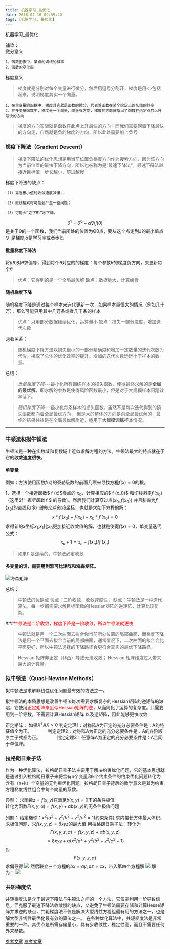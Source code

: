 ```yaml
---
title: 机器学习_最优化
date: 2018-07-16 09:39:40
tags: [机器学习, 最优化]
---
```


机器学习_最优化

<!--more-->

铺垫：<br>
微分意义<br>
```
1、函数图像中，某点的切线的斜率
2、函数的变化率
```
梯度意义<br>
>梯度就是分别对每个变量进行微分，然后用逗号分割开，梯度是用<>包括起来，说明梯度其实一个向量。
```
1、在单变量的函数中，梯度其实就是函数的微分，代表着函数在某个给定点的切线的斜率
2、在多变量函数中，梯度是一个向量，向量有方向，梯度的方向就指出了函数在给定点的上升最快的方向
```
>梯度的方向实际就是函数在此点上升最快的方向！而我们需要朝着下降最快的方向走，自然就是负的梯度的方向，所以此处需要加上负号

### 梯度下降法（Gradient Descent）

>梯度下降法的优化思想是用当前位置负梯度方向作为搜索方向，因为该方向为当前位置的最快下降方向，所以也被称为是”最速下降法“。最速下降法越接近目标值，步长越小，前进越慢

梯度下降法的缺点：
```
（1）靠近极小值时收敛速度减慢，；

（2）直线搜索时可能会产生一些问题；

（3）可能会“之字形”地下降。
```
$$\theta^1=\theta^0 - \alpha\nabla(j(\theta)$$
是关于Θ的一个函数，我们当前所处的位置为Θ0点，要从这个点走到J的最小值点
$\nabla$ 是梯度,$\alpha$是学习率或者步长

#### 批量梯度下降法
将$j(\theta)$对$\theta$求偏导，得到每个$\theta$对应的的梯度：每个参数$\theta$的梯度负方向，来更新每个$\theta$
>优点：它得到的是一个全局最优解
缺点：数据量大，计算缓慢
#### 随机梯度下降
随机梯度下降是通过每个样本来迭代更新一次，如果样本量很大的情况（例如几十万），那么可能只用其中几万条或者几千条的样本
>优点：只用部分数据继续优化，运算量小
缺点：损失一部分进度，增加迭代次数

两者关系：
>随机梯度下降方法以损失很小的一部分精确度和增加一定数量的迭代次数为代价，换取了总体的优化效率的提升。增加的迭代次数远远小于样本的数量。

总结：
>*批量梯度下降*---最小化所有训练样本的损失函数，使得最终求解的是**全局的最优解**，即求解的参数是使得风险函数最小，但是对于大规模样本问题效率低下。

>*随机梯度下降*---最小化每条样本的损失函数，虽然不是每次迭代得到的损失函数都向着全局最优方向， 但是大的整体的方向是向全局最优解的，最终的结果往往是在全局最优解附近，适用于**大规模训练样本**情况。
---

### 牛顿法和拟牛顿法
牛顿法是一种在实数域和复数域上近似求解方程的方法。牛顿法最大的特点就在于它的**收敛速度很快**。
#### 单变量
例如：方法使用函数$f(x)$的泰勒级数的前面几项来寻找方程$f(x)= 0$的根。

1、选择一个接近函数$ f (x)$零点的 $x_0$，计算相应的$ f (x_0)$ 和切线斜率$f  ' (x_0)$（这里$f ' $表示函数$ f $ 的导数）。然后我们计算穿过点$(x_0,  f  (x_0))$ 并且斜率为$f '(x_0)$的直线和 $x $轴的交点的$x$坐标，也就是求如下方程的解：
$$x*f'(x_0)+f(x_0)-x_0*f'(x_0)=0$$
求得新的$x$坐标$x_1$,$x_1$比$x_0$更加接近收敛值的解，也就是使得$f(x)=0$，单变量迭代公式：
$$x_n+1=x_n-f(x_n)/f'(x_n)$$

>如果$f '$ 是连续的，牛顿法必定收敛

#### 多变量的话，需要用到雅可比矩阵和海森矩阵。
![海森矩阵](http://p3qhnc0eg.bkt.clouddn.com/blog/img/zyh_haise.png)

总结：
>牛顿法的优缺点
优点：二阶收敛，收敛速度快；
缺点：牛顿法是一种迭代算法，每一步都需要求解目标函数的Hessian矩阵的逆矩阵，计算比较复杂。

###<font color=red>牛顿法是二阶收敛，梯度下降是一阶收敛，所以牛顿法就更快</font>
>牛顿法就是用一个二次曲面去拟合你当前所处位置的局部曲面，而梯度下降法是用一个平面去拟合当前的局部曲面，通常情况下，二次曲面的拟合会比平面更好，所以牛顿法选择的下降路径会更符合真实的最优下降路径。

>Hessian 矩阵非正定（非凸）导致无法收敛；
Hessian 矩阵维度过大带来巨大的计算量。

### 拟牛顿法（Quasi-Newton Methods）
拟牛顿法是求解非线性优化问题最有效的方法之一。

拟牛顿法的本质思想是改善牛顿法每次需要求解复杂的Hessian矩阵的逆矩阵的缺陷，它使用<font color=red>正定矩阵来近似Hessian矩阵的逆</font>，从而简化了运算的复杂度。只需要用到一阶导数，不需要计算Hessian矩阵 以及逆矩阵，因此能够更快收敛

正定矩阵：
如果$X^TAX>0$
判定定理1：对称阵A为正定的充分必要条件是：A的特征值全为正。 　
　　判定定理2：对称阵A为正定的充分必要条件是：A的各阶顺序主子式都为正。 　
　　判定定理3：任意阵A为正定的充分必要条件是：A合同于单位阵。

### 拉格朗日乘子法
作为一种优化算法，拉格朗日乘子法主要用于解决约束优化问题，它的基本思想就是通过引入拉格朗日乘子来将含有n个变量和k个约束条件的约束优化问题转化为含有（n+k）个变量的无约束优化问题。拉格朗日乘子背后的数学意义是其为约束方程梯度线性组合中每个向量的系数。

典型：
求函数$z=f(x,y)$在满足$b(x,y)=0$下的条件极值<br>
转化为函数$F(x,y,\alpha)=f(x,y)+\alpha b(x,y)$的无条件极值问题

列题：
给定椭球：$x^2/a^2+y^2/b^2+z^2/c^2=1$(约束条件),求内接长方体最大体积，求极值问题，求$f(x,y,z)=8xyz$的最大值
用拉格朗日乘子法：转化为
$$F(x,y,z,\alpha)=f(x,y,z)+\alpha b(x,y,z)$$
$$=8xyz+\alpha(x^2/a^2+y^2/b^2+z^2/c^2-1)$$
对$$F(x,y,z,\alpha)$$求偏导得
![](http://p3qhnc0eg.bkt.clouddn.com/blog/img/lagelangri1.png)
然后联立三个方程的$bx=ay,az=cx$，带入第四个方程解
![](http://p3qhnc0eg.bkt.clouddn.com/blog/img/lagelangri2png.png)
解为：
![](http://p3qhnc0eg.bkt.clouddn.com/blog/img/lagelangri3.png)


### 共轭梯度法
共轭梯度法是介于最速下降法与牛顿法之间的一个方法，它仅需利用一阶导数信息，但克服了最速下降法收敛慢的缺点，又避免了牛顿法需要存储和计算Hesse矩阵并求逆的缺点，共轭梯度法不仅是解决大型线性方程组最有用的方法之一，也是解大型非线性最优化最有效的算法之一。 在各种优化算法中，共轭梯度法是非常重要的一种。其优点是所需存储量小，具有步收敛性，稳定性高，而且不需要任何外来参数。

[参考文章](http://www.cnblogs.com/maybe2030/p/4946256.html)
[参考文章](https://www.cnblogs.com/shixiangwan/p/7532830.html)